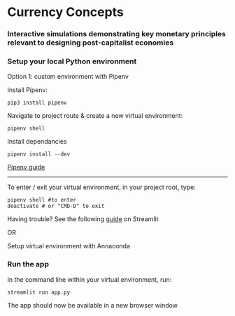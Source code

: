 # Currency Concepts

### Interactive simulations demonstrating key monetary principles relevant to designing post-capitalist economies

### Setup your local Python environment

Option 1: custom environment with Pipenv

Install Pipenv:

```
pip3 install pipenv
```

Navigate to project route & create a new virtual environment:

```
pipenv shell
```

Install dependancies

```
pipenv install --dev
```

[Pipenv guide](https://realpython.com/pipenv-guide/)

---

To enter / exit your virtual environment, in your project root, type:

```
pipenv shell #to enter
deactivate # or "CMD-D" to exit
```

Having trouble? See the following [guide](https://docs.streamlit.io/library/get-started/installation) on Streamlit

OR

Setup virtual environment with Annaconda

### Run the app

In the command line within your virtual environment, run:

```
streamlit run app.py
```

The app should now be available in a new browser window
